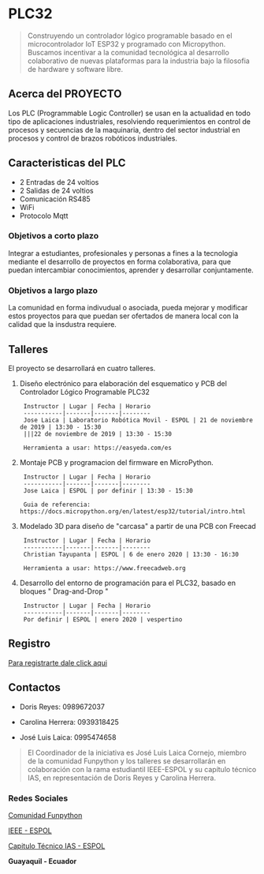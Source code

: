 # PLC32

> Construyendo un controlador lógico programable basado en el microcontrolador IoT ESP32 y programado con Micropython. 
> Buscamos incentivar a la comunidad tecnológica al desarrollo colaborativo de nuevas plataformas para la industria bajo la filosofia de hardware y software libre.

## Acerca del PROYECTO
Los PLC (Programmable Logic Controller) se usan en la actualidad en todo tipo de aplicaciones industriales, resolviendo requerimientos en control de procesos y secuencias de la maquinaria, dentro del sector industrial en procesos y control de brazos robóticos industriales.

## Caracteristicas del PLC

- 2 Entradas de 24 voltios
- 2 Salidas de 24 voltios
- Comunicación RS485
- WiFi
- Protocolo Mqtt

### Objetivos a corto plazo

Integrar a estudiantes, profesionales y personas a fines a la tecnologia mediante el desarrollo de proyectos en forma colaborativa, para que puedan intercambiar conocimientos, aprender y desarrollar conjuntamente. 

### Objetivos a largo plazo

La comunidad en forma indivudual o asociada, pueda mejorar y modificar estos proyectos para que puedan ser ofertados de manera local con la calidad que la insdustra requiere. 

## Talleres
El proyecto se desarrollará en cuatro talleres. 

1. Diseño electrónico para elaboración del esquematico y PCB del Controlador Lógico Programable PLC32 
   
        Instructor | Lugar | Fecha | Horario
        -----------|-------|-------|--------
        Jose Laica | Laboratorio Robótica Movil - ESPOL | 21 de noviembre de 2019 | 13:30 - 15:30
        |||22 de noviembre de 2019 | 13:30 - 15:30

        Herramienta a usar: https://easyeda.com/es

2. Montaje PCB y programacion del firmware en MicroPython.

        Instructor | Lugar | Fecha | Horario
        -----------|-------|-------|--------
        Jose Laica | ESPOL | por definir | 13:30 - 15:30

        Guia de referencia: https://docs.micropython.org/en/latest/esp32/tutorial/intro.html

3. Modelado 3D para diseño de "carcasa" a partir de una PCB con Freecad
   
        Instructor | Lugar | Fecha | Horario
        -----------|-------|-------|--------
        Christian Tayupanta | ESPOL | 6 de enero 2020 | 13:30 - 16:30

        Herramienta a usar: https://www.freecadweb.org

4. Desarrollo del entorno de programación para el PLC32, basado en bloques " Drag-and-Drop "

        Instructor | Lugar | Fecha | Horario
        -----------|-------|-------|--------
        Por definir | ESPOL | enero 2020 | vespertino


## Registro

[Para registrarte dale click aqui](https://docs.google.com/forms/d/e/1FAIpQLSdKHHjlvKSSVwDHgesz2nPQxdpG3-TAMdvfw-ti1jtBzHu5PQ/viewform)


## Contactos

* Doris Reyes: 0989672037

* Carolina Herrera: 0939318425

* José Luis Laica: 0995474658


> El Coordinador de la iniciativa es José Luis Laica Cornejo, miembro de la comunidad Funpython y los talleres se desarrollarán en colaboración con la rama estudiantil IEEE-ESPOL y su capítulo técnico IAS, en representación de Doris Reyes y Carolina Herrera. 

### Redes Sociales

[Comunidad Funpython](https://www.instagram.com/funpython/)

[IEEE - ESPOL](https://www.instagram.com/ieee.espol/)

[Capitulo Técnico IAS - ESPOL](https://www.instagram.com/ieee.espol.ias/)

**Guayaquil - Ecuador** 
